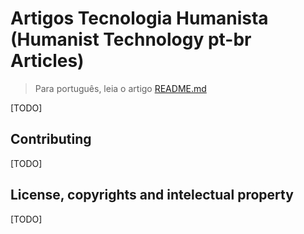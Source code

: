 # Artigos Tecnologia Humanista (Humanist Technology pt-br Articles)

> Para português, leia o artigo [README.md](README.md)

[TODO]
## Contributing
[TODO]
## License, copyrights and intelectual property

[TODO]

